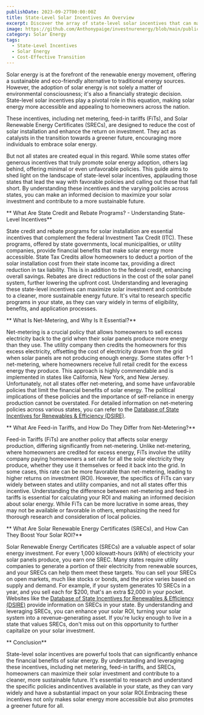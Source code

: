 ```yaml
---
publishDate: 2023-09-27T00:00:00Z
title: State-Level Solar Incentives An Overview
excerpt: Discover the array of state-level solar incentives that can make renewable energy more affordable for homeowners. This guide outlines the various programs and strategies to leverage them for a cost-effective transition to solar energy.
image: https://github.com/Anthonypaige/investnurenergy/blob/main/public/images/cover-art/SLR-6-cover-art.jpg?raw=true
category: Solar Energy
tags:
  - State-Level Incentives
  - Solar Energy
  - Cost-Effective Transition
---
```


Solar energy is at the forefront of the renewable energy movement, offering a sustainable and eco-friendly alternative to traditional energy sources. However, the adoption of solar energy is not solely a matter of environmental consciousness; it's also a financially strategic decision. State-level solar incentives play a pivotal role in this equation, making solar energy more accessible and appealing to homeowners across the nation.

These incentives, including net metering, feed-in tariffs (FiTs), and Solar Renewable Energy Certificates (SRECs), are designed to reduce the cost of solar installation and enhance the return on investment. They act as catalysts in the transition towards a greener future, encouraging more individuals to embrace solar energy.

But not all states are created equal in this regard. While some states offer generous incentives that truly promote solar energy adoption, others lag behind, offering minimal or even unfavorable policies. This guide aims to shed light on the landscape of state-level solar incentives, applauding those states that lead the way with favorable policies and calling out those that fall short. By understanding these incentives and the varying policies across states, you can make an informed decision to maximize your solar investment and contribute to a more sustainable future.

** What Are State Credit and Rebate Programs? - Understanding State-Level Incentives**

State credit and rebate programs for solar installation are essential incentives that complement the federal Investment Tax Credit (ITC). These programs, offered by state governments, local municipalities, or utility companies, provide financial benefits that make solar energy more accessible. State Tax Credits allow homeowners to deduct a portion of the solar installation cost from their state income tax, providing a direct reduction in tax liability. This is in addition to the federal credit, enhancing overall savings. Rebates are direct reductions in the cost of the solar panel system, further lowering the upfront cost. Understanding and leveraging these state-level incentives can maximize solar investment and contribute to a cleaner, more sustainable energy future. It's vital to research specific programs in your state, as they can vary widely in terms of eligibility, benefits, and application processes.

** What Is Net-Metering, and Why Is It Essential?**

Net-metering is a crucial policy that allows homeowners to sell excess electricity back to the grid when their solar panels produce more energy than they use. The utility company then credits the homeowners for this excess electricity, offsetting the cost of electricity drawn from the grid when solar panels are not producing enough energy. Some states offer 1-1 net-metering, where homeowners receive full retail credit for the excess energy they produce. This approach is highly commendable and is implemented in states like California, New York, and New Jersey. Unfortunately, not all states offer net-metering, and some have unfavorable policies that limit the financial benefits of solar energy. The political implications of these policies and the importance of self-reliance in energy production cannot be overstated. For detailed information on net-metering policies across various states, you can refer to the [Database of State Incentives for Renewables & Efficiency (DSIRE)](https://www.dsireusa.org/).

** What Are Feed-in Tariffs, and How Do They Differ from Net-Metering?**

Feed-in Tariffs (FiTs) are another policy that affects solar energy production, differing significantly from net-metering. Unlike net-metering, where homeowners are credited for excess energy, FiTs involve the utility company paying homeowners a set rate for all the solar electricity they produce, whether they use it themselves or feed it back into the grid. In some cases, this rate can be more favorable than net-metering, leading to higher returns on investment (ROI). However, the specifics of FiTs can vary widely between states and utility companies, and not all states offer this incentive. Understanding the difference between net-metering and feed-in tariffs is essential for calculating your ROI and making an informed decision about solar energy. While FiTs can be more lucrative in some areas, they may not be available or favorable in others, emphasizing the need for thorough research and consideration of local policies.

** What Are Solar Renewable Energy Certificates (SRECs), and How Can They Boost Your Solar ROI?**

Solar Renewable Energy Certificates (SRECs) are a valuable aspect of solar energy investment. For every 1,000 kilowatt-hours (kWh) of electricity your solar panels produce, you earn one SREC. Many states require utility companies to generate a portion of their electricity from renewable sources, and your SRECs can help them meet these targets. You can sell your SRECs on open markets, much like stocks or bonds, and the price varies based on supply and demand. For example, if your system generates 10 SRECs in a year, and you sell each for $200, that's an extra $2,000 in your pocket. Websites like the [Database of State Incentives for Renewables & Efficiency (DSIRE)](https://www.dsireusa.org/) provide information on SRECs in your state. By understanding and leveraging SRECs, you can enhance your solar ROI, turning your solar system into a revenue-generating asset. If you're lucky enough to live in a state that values SRECs, don't miss out on this opportunity to further capitalize on your solar investment.

** Conclusion**

State-level solar incentives are powerful tools that can significantly enhance the financial benefits of solar energy. By understanding and leveraging these incentives, including net metering, feed-in tariffs, and SRECs, homeowners can maximize their solar investment and contribute to a cleaner, more sustainable future. It's essential to research and understand the specific policies andincentives available in your state, as they can vary widely and have a substantial impact on your solar ROI.Embracing these incentives not only makes solar energy more accessible but also promotes a greener future for all.

